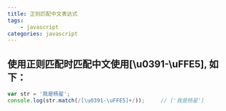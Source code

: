 ```yaml
---
title: 正则匹配中文表达式
tags: 
    - javascript
categories: javascript
---
```


## 使用正则匹配时匹配中文使用[\u0391-\uFFE5], 如下：
<!-- more -->

```javascript
var str = '我是杨星';
console.log(str.match(/[\u0391-\uFFE5]+/));		// ['我是杨星']
```
